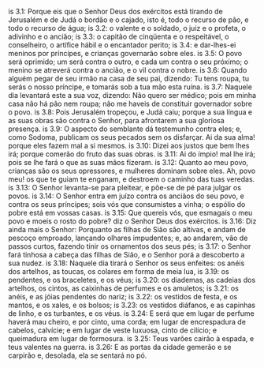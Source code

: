 is 3.1: Porque eis que o Senhor Deus dos exércitos está tirando de Jerusalém e de Judá o bordão e o cajado, isto é, todo o recurso de pão, e todo o recurso de água;
is 3.2: o valente e o soldado, o juiz e o profeta, o adivinho e o ancião;
is 3.3: o capitão de cinqüenta e o respeitável, o conselheiro, o artífice hábil e o encantador perito;
is 3.4: e dar-lhes-ei meninos por príncipes, e crianças governarão sobre eles.
is 3.5: O povo será oprimido; um será contra o outro, e cada um contra o seu próximo; o menino se atreverá contra o ancião, e o vil contra o nobre.
is 3.6: Quando alguém pegar de seu irmão na casa de seu pai, dizendo: Tu tens roupa, tu serás o nosso príncipe, e tomarás sob a tua mão esta ruína.
is 3.7: Naquele dia levantará este a sua voz, dizendo: Não quero ser médico; pois em minha casa não há pão nem roupa; não me haveis de constituir governador sobre o povo.
is 3.8: Pois Jerusalém tropeçou, e Judá caiu; porque a sua língua e as suas obras são contra o Senhor, para afrontarem a sua gloriosa presença.
is 3.9: O aspecto do semblante dá testemunho contra eles; e, como Sodoma, publicam os seus pecados sem os disfarçar. Ai da sua alma! porque eles fazem mal a si mesmos.
is 3.10: Dizei aos justos que bem lhes irá; porque comerão do fruto das suas obras.
is 3.11: Ai do ímpio! mal lhe irá; pois se lhe fará o que as suas mãos fizeram.
is 3.12: Quanto ao meu povo, crianças são os seus opressores, e mulheres dominam sobre eles. Ah, povo meu! os que te guiam te enganam, e destroem o caminho das tuas veredas.
is 3.13: O Senhor levanta-se para pleitear, e põe-se de pé para julgar os povos.
is 3.14: O Senhor entra em juízo contra os anciãos do seu povo, e contra os seus príncipes; sois vós que consumistes a vinha; o espólio do pobre está em vossas casas.
is 3.15: Que quereis vós, que esmagais o meu povo e moeis o rosto do pobre? diz o Senhor Deus dos exércitos.
is 3.16: Diz ainda mais o Senhor: Porquanto as filhas de Sião são altivas, e andam de pescoço emproado, lançando olhares impudentes; e, ao andarem, vão de passos curtos, fazendo tinir os ornamentos dos seus pés;
is 3.17: o Senhor fará tinhosa a cabeça das filhas de Sião, e o Senhor porá a descoberto a sua nudez.
is 3.18: Naquele dia tirará o Senhor os seus enfeites: os anéis dos artelhos, as toucas, os colares em forma de meia lua,
is 3.19: os pendentes, e os braceletes, e os véus;
is 3.20: os diademas, as cadeias dos artelhos, os cintos, as caixinhas de perfumes e os amuletos;
is 3.21: os anéis, e as jóias pendentes do nariz;
is 3.22: os vestidos de festa, e os mantos, e os xales, e os bolsos;
is 3.23: os vestidos diáfanos, e as capinhas de linho, e os turbantes, e os véus.
is 3.24: E será que em lugar de perfume haverá mau cheiro, e por cinto, uma corda; em lugar de encrespadura de cabelos, calvície; e em lugar de veste luxuosa, cinto de cilício; e queimadura em lugar de formosura.
is 3.25: Teus varões cairão à espada, e teus valentes na guerra.
is 3.26: E as portas da cidade gemerão e se carpirão e, desolada, ela se sentará no pó.
